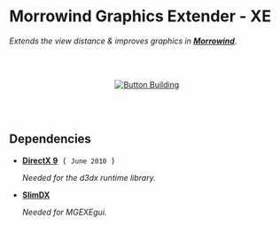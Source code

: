 
# Morrowind Graphics Extender - XE

*Extends the view distance & improves graphics in **[Morrowind]**.*

<br>
<br>

<div align = center>

[![Button Building]][Building] 

</div>

<br>
<br>

## Dependencies

-   **[DirectX 9]**  (  `June 2010`  )
    
    *Needed for the d3dx runtime library.*

-   **[SlimDX]**

    *Needed for MGEXEgui.*


<!----------------------------------------------------------------------------->

[Morrowind]: https://store.steampowered.com/app/22320
[DirectX 9]: http://msdn.microsoft.com/en-us/directx/
[SlimDX]: http://slimdx.org/

[Building]: Documentation/Building.md


<!---------------------------------[ Buttons ]--------------------------------->

[Button Building]: https://img.shields.io/badge/Building-0696D7?style=for-the-badge&logoColor=white&logo=Aurelia